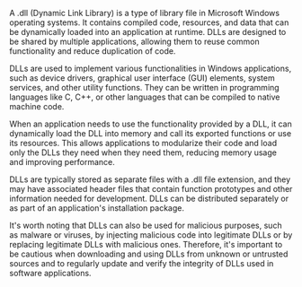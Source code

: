 A .dll (Dynamic Link Library) is a type of library file in Microsoft Windows operating systems. It contains compiled code, resources, and data that can be dynamically loaded into an application at runtime. DLLs are designed to be shared by multiple applications, allowing them to reuse common functionality and reduce duplication of code.

DLLs are used to implement various functionalities in Windows applications, such as device drivers, graphical user interface (GUI) elements, system services, and other utility functions. They can be written in programming languages like C, C++, or other languages that can be compiled to native machine code.

When an application needs to use the functionality provided by a DLL, it can dynamically load the DLL into memory and call its exported functions or use its resources. This allows applications to modularize their code and load only the DLLs they need when they need them, reducing memory usage and improving performance.

DLLs are typically stored as separate files with a .dll file extension, and they may have associated header files that contain function prototypes and other information needed for development. DLLs can be distributed separately or as part of an application's installation package.

It's worth noting that DLLs can also be used for malicious purposes, such as malware or viruses, by injecting malicious code into legitimate DLLs or by replacing legitimate DLLs with malicious ones. Therefore, it's important to be cautious when downloading and using DLLs from unknown or untrusted sources and to regularly update and verify the integrity of DLLs used in software applications.